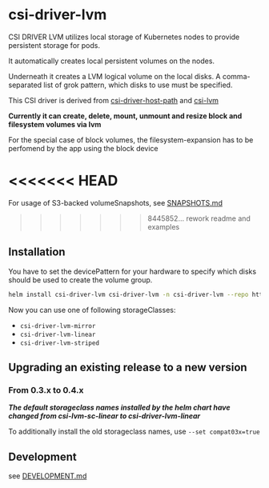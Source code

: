 # csi-driver-lvm #

CSI DRIVER LVM utilizes local storage of Kubernetes nodes to provide persistent storage for pods.

It automatically creates local persistent volumes on the nodes.

Underneath it creates a LVM logical volume on the local disks. A comma-separated list of grok pattern, which disks to use must be specified.

This CSI driver is derived from [csi-driver-host-path](https://github.com/kubernetes-csi/csi-driver-host-path) and [csi-lvm](https://github.com/metal-stack/csi-lvm )


**Currently it can create, delete, mount, unmount and resize block and filesystem volumes via lvm**

For the special case of block volumes, the filesystem-expansion has to be perfomend by the app using the block device

<<<<<<< HEAD
=======
For usage of S3-backed volumeSnapshots, see [SNAPSHOTS.md](SNAPSHOTS.md)

>>>>>>> 8445852... rework readme and examples
## Installation ##

You have to set the devicePattern for your hardware to specify which disks should be used to create the volume group.

```bash
helm install csi-driver-lvm csi-driver-lvm -n csi-driver-lvm --repo https://metal-stack.github.io/csi-driver-lvm --set lvm.devicePattern='/dev/nvme[0-9]n[0-9]'
```

Now you can use one of following storageClasses:

* `csi-driver-lvm-mirror`
* `csi-driver-lvm-linear`
* `csi-driver-lvm-striped`

## Upgrading an existing release to a new version ##

### From 0.3.x to 0.4.x ###

***The default storageclass names installed by the helm chart have changed from csi-lvm-sc-linear to csi-driver-lvm-linear***

To additionally install the old storageclass names, use `--set compat03x=true`

## Development ##

see [DEVELOPMENT.md](DEVELOPMENT.md)
